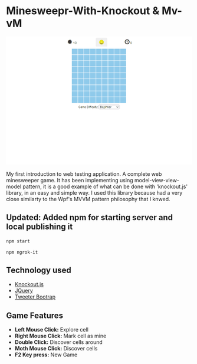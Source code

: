 Minesweepr-With-Knockout & Mv-vM
================================

![Alt text](minesweeper-nockoutjs.gif?raw=true "The game in action")

My first introduction to web testing application. A complete web minesweeper game. It has been implementing using model-view-view-model pattern, it is a good example of what can be done with 'knockout.js' library, in an easy and simple way. I used this library because had a very close similarty to the Wpf's MVVM pattern philosophy that I knwed.


Updated: Added npm for starting server and local publishing it
---------------
```
npm start
```
```
npm ngrok-it
```


Technology used
---------------
<ul>
	<li><a href="http://knockoutjs.com/" alt="Knockout">Knockout.js</a></li>
	<li><a href="http://getbootstrap.com/" alt="JQuery">JQuery</a></li>
	<li><a href="http://jquery.com/" alt="Bootrap">Tweeter Bootrap</a></li>
</ul>

Game Features
-------------
<ul>
	<li><b>Left Mouse Click:</b> Explore cell</li>
	<li><b>Right Mouse Click:</b> Mark cell as mine</li>
	<li><b>Double Click:</b> Discover cells around</li>
	<li><b>Moth Mouse Click:</b> Discover cells</li>
	<li><b>F2 Key press:</b> New Game</li>
</ul>
